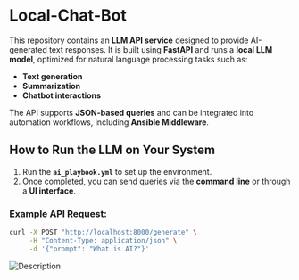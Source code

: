 # Local-Chat-Bot

This repository contains an **LLM API service** designed to provide AI-generated text responses. It is built using **FastAPI** and runs a **local LLM model**, optimized for natural language processing tasks such as:
- **Text generation**
- **Summarization**
- **Chatbot interactions**

The API supports **JSON-based queries** and can be integrated into automation workflows, including **Ansible Middleware**.

## How to Run the LLM on Your System

1. Run the **`ai_playbook.yml`** to set up the environment.
2. Once completed, you can send queries via the **command line** or through a **UI interface**.

### Example API Request:
```sh
curl -X POST "http://localhost:8000/generate" \
     -H "Content-Type: application/json" \
     -d '{"prompt": "What is AI?"}'
```

![Description](images/response.png)

